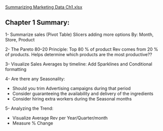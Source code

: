 
[Summarizing Marketing Data Ch1.xlsx](https://github.com/user-attachments/files/17781822/Summarizing.Marketing.Data.Ch1.xlsx)

Chapter 1 Summary:
-----------------

1-	Summarize sales (Pivot Table) Slicers adding more options 
By: Month,
	Store,
	           Product

2-	The Pareto 80–20 Principle:
Top 80 % of product Rev comes from 20 % of products.
Helps determine which products are the most productive??

3-	Visualize Sales Averages by timeline:
Add Sparklines and Conditional formatting

4-	Are there any Seasonality:
* Should you trim Advertising campaigns during that period 
* Consider guaranteeing the availability and delivery of the ingredients
* Consider hiring extra workers during the Seasonal months

5-	Analyzing the Trend:
* Visualize Average Rev per Year/Quarter/month
* Measure % Change
